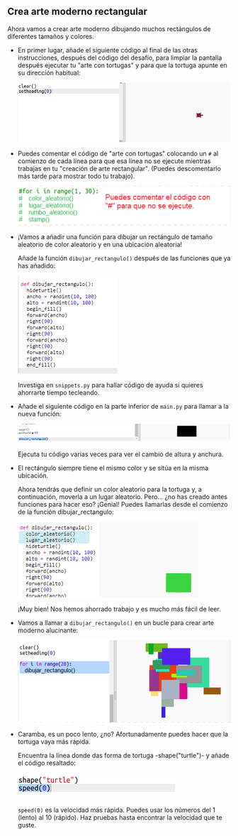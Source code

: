 ## Crea arte moderno rectangular

Ahora vamos a crear arte moderno dibujando muchos rectángulos de diferentes tamaños y colores.

+ En primer lugar, añade el siguiente código al final de las otras instrucciones, después del código del desafío, para limpiar la pantalla después ejecutar tu "arte con tortugas" y para que la tortuga apunte en su dirección habitual:
    
    ![captura de pantalla](images/modern-reset.png)

+ Puedes comentar el código de "arte con tortugas" colocando un `#` al comienzo de cada línea para que esa línea no se ejecute mientras trabajas en tu "creación de arte rectangular". (Puedes descomentarlo más tarde para mostrar todo tu trabajo).
    
    ![captura de pantalla](images/modern-comment.png)

+ ¡Vamos a añadir una función para dibujar un rectángulo de tamaño aleatorio de color aleatorio y en una ubicación aleatoria!
    
    Añade la función `dibujar_rectangulo()` después de las funciones que ya has añadido:
    
    ![captura de pantalla](images/modern-rect-function.png)
    
    Investiga en `snippets.py` para hallar código de ayuda si quieres ahorrarte tiempo tecleando.

+ Añade el siguiente código en la parte inferior de `main.py` para llamar a la nueva función:
    
    ![captura de pantalla](images/modern-call-rect.png)
    
    Ejecuta tu código varias veces para ver el cambio de altura y anchura.

+ El rectángulo siempre tiene el mismo color y se sitúa en la misma ubicación.
    
    Ahora tendrás que definir un color aleatorio para la tortuga y, a continuación, moverla a un lugar aleatorio. Pero... ¿no has creado antes funciones para hacer eso? ¡Genial! Puedes llamarlas desde el comienzo de la función dibujar_rectangulo:
    
    ![captura de pantalla](images/modern-random-rect.png)
    
    ¡Muy bien! Nos hemos ahorrado trabajo y es mucho más fácil de leer.

+ Vamos a llamar a `dibujar_rectangulo()` en un bucle para crear arte moderno alucinante:
    
    ![captura de pantalla](images/modern-rect-art.png)

+ Caramba, es un poco lento, ¿no? Afortunadamente puedes hacer que la tortuga vaya más rápida.
    
    Encuentra la línea donde das forma de tortuga -shape("turtle")- y añade el código resaltado:
    
    ![captura de pantalla](images/modern-speed.png)
    
    `speed(0)` es la velocidad más rápida. Puedes usar los números del 1 (lento) al 10 (rápido). Haz pruebas hasta encontrar la velocidad que te guste.